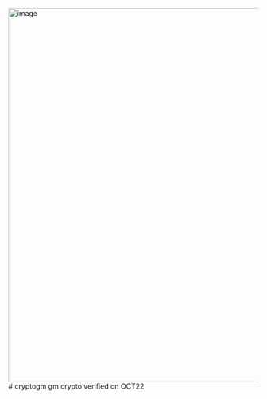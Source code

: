 <img width="1470" height="753" alt="image" src="https://github.com/user-attachments/assets/26365271-3f94-468e-a170-7bce3165c81e" /># cryptogm
gm
crypto
verified on OCT22
